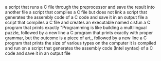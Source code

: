 a script that runs a C file through the preprocessor and save the result into another file
a script that compiles a C file but does not link
a script that generates the assembly code of a C code and save it in an output file
a script that compiles a C file and creates an executable named cisfun
a C program that prints exactly "Programming is like building a multilingual puzzle, followed by a new line
a C program that prints exactly with proper grammar, but the outcome is a piece of art,, followed by a new line
a C program that prints the size of various types on the computer it is compiled and run on
a script that generates the assembly code (Intel syntax) of a C code and save it in an output file
